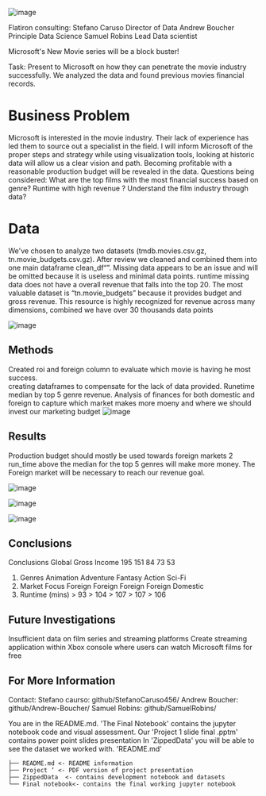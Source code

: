 ![image](https://user-images.githubusercontent.com/110699702/186933478-746d378b-73c0-43d4-955b-bbd89dbcdeda.png)



Flatiron consulting:
Stefano Caruso Director of Data
Andrew Boucher Principle Data Science
Samuel Robins Lead Data scientist

 Microsoft's New Movie series will be a block buster!
 

Task: Present to Microsoft on how they can penetrate the movie industry successfully. We analyzed the data and found previous movies financial records. 


# Business Problem

Microsoft is interested in the movie industry. Their lack of experience has led them to source
out a specialist in the field. I will inform Microsoft of the proper steps and strategy while 
using visualization tools, looking at historic data will allow us a clear vision and path. Becoming profitable with a reasonable production budget will be revealed in the data. 
Questions being considered:
What are the top films with the most financial success based on genre?
Runtime with high revenue ?
Understand the film industry through data?


# Data
We've chosen to analyze two datasets (tmdb.movies.csv.gz, tn.movie_budgets.csv.gz). After review we cleaned and combined them into one main dataframe clean_df“”. 
Missing data appears to be an issue and will be omitted because it is useless and minimal data points. runtime missing data does not have a overall revenue that falls into the top 20.
The most valuable dataset is “tn.movie_budgets” because it provides budget and gross revenue.  This resource is highly recognized for revenue across many dimensions, combined we have over 30 thousands data points

![image](https://user-images.githubusercontent.com/110699702/194668958-03fa353d-faec-4cd2-9702-85ed3173b8df.png)



## Methods
Created roi and foreign column to evaluate which movie is having he most success.  
creating dataframes to compensate for the lack of data provided.
Runetime median by top 5 genre revenue.
Analysis of finances for both domestic and foreign to capture which market makes more moeny and where we should invest our marketing budget
![image](https://user-images.githubusercontent.com/110699702/194668768-a9f2a1b4-8200-4492-b3f6-46f80c471ba8.png)



## Results
Production budget should mostly be used towards foreign markets 2
run_time above the median for the top 5 genres will make more money.
The Foreign market will be necessary to reach our revenue goal. 

![image](https://user-images.githubusercontent.com/110699702/194668124-7e115fa4-da39-40d1-97de-ec26503d4ea2.png)

![image](https://user-images.githubusercontent.com/110699702/194668176-7de64ac6-8033-4586-a9ea-36bba328fc20.png)

![image](https://user-images.githubusercontent.com/110699702/194668136-4415a59f-75c4-4061-ba90-d5a341971afc.png)



## Conclusions

Conclusions
Global Gross Income 195        151       84     73    53
1. Genres         Animation Adventure  Fantasy  Action  Sci-Fi
3. Market         Focus      Foreign   Foreign  Foreign Foreign Domestic
4. Runtime (mins) > 93 >      104   >   107  >   107  >  106




## Future Investigations
Insufficient data on film series and streaming platforms
Create streaming application within Xbox console where users can watch
Microsoft films for free



## For More Information

Contact:
Stefano caurso: github/StefanoCaruso456/
Andrew Boucher: github/Andrew-Boucher/
Samuel Robins: github/SamuelRobins/

You are in the README.md. 'The Final Notebook' contains the jupyter notebook code and visual assessment. 
Our 'Project 1 slide final .pptm' contains power point slides presentation 
In 'ZippedData' you will be able to see the dataset we worked with. 
'README.md' 

```
├── README.md <- README information
├── Project ‘ <- PDF version of project presentation
├── ZippedData  <- contains development notebook and datasets
└── Final notebook<- contains the final working jupyter notebook                           
```
